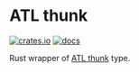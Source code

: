 # ATL thunk

[![crates.io](https://img.shields.io/crates/v/atl-thunk)](https://crates.io/crates/atl-thunk)
[![docs](https://docs.rs/atl-thunk/badge.svg)](https://docs.rs/atl-thunk)

Rust wrapper of [ATL thunk](https://learn.microsoft.com/en-us/windows/win32/api/atlthunk/) type.
